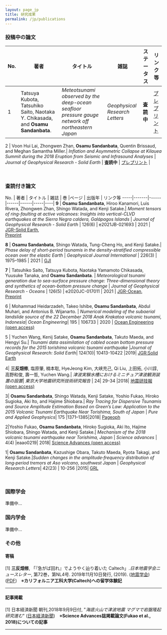 ```yaml
---
layout: page_jp
title: 研究成果
permalink: /jp/publications
---
```


### <strong> 投稿中の論文 </strong>

No.  | 著者          | タイトル  |  雑誌   | ステータス | リンク等 |
-----|--------------|----------|--------|----------|-------|
1 | Tatsuya Kubota, Tatsuhiko Saito, Naotaka Y. Chikasada, and **Osamu Sandanbata**.| *Meteotsunami observed by the deep-ocean seafloor pressure gauge network off northeastern Japan* | *Geophysical Research Letters* | **査読中** | [プレプリント](https://www.essoar.org/doi/10.1002/essoar.10506159.1) |

2 | Voon Hui Lai, Zhongwen Zhan, **Osamu Sandanbata**, Quentin Brissaud, and Meghan Samantha Miller.| *Inflation and Asymmetric Collapse at Kilauea Summit during the 2018 Eruption from Seismic and Infrasound Analyses* | *Journal of Geophysical Research - Solid Earth* | **査読中** | [プレプリント](https://www.essoar.org/doi/abs/10.1002/essoar.10506637.1) |


<br/>


### <strong> 査読付き論文 </strong>

No. | 著者 | タイトル | 雑誌 | 巻 |ページ | 出版年 | リンク等
-----|-------|------|------|------|-----|----|
**9** | **Osamu Sandanbata**, Hiroo Kanamori, Luis Rivera, Zhongwen Zhan, Shingo Watada, and Kenji Satake.| *Moment tensors of ring-faulting at active volcanoes: Insights into vertical-CLVD earthquakes at the Sierra Negra caldera, Galápagos Islands* | *Journal of Geophysical Research - Solid Earth* | 126(6) | e2021JB-021693 | 2021 | [JGR-Splid Earth](https://doi.org/10.1029/2021JB021693),<br>[Preprint](https://www.essoar.org/doi/10.1002/essoar.10505947.1)

**8** | **Osamu Sandanbata**, Shingo Watada, Tung-Cheng Ho, and Kenji Satake.| *Phase delay of short-period tsunamis in the density-stratified compressible ocean over the elastic Earth* | *Geophysical Journal International* | 226(3) | 1975–1985 | 2021 | [GJI](https://doi.org/10.1093/gji/ggab192)

**7** | Tatsuhiko Saito, Tatsuya Kubota, Naotaka Yamamoto Chikasada, Yuusuke Tanaka, and **Osamu Sandanbata**. | *Meteorological tsunami generation due to sea-surface pressure change: Three-dimensional theory and synthetics of ocean-bottom pressure change* | *Journal of Geophysical Research - Oceans* | 126(5) | e2020JC-017011 | 2021 | [JGR-Ocean](https://agupubs.onlinelibrary.wiley.com/doi/abs/10.1029/2020JC017011),<br>[Preprint](https://www.essoar.org/doi/10.1002/essoar.10504961.1)

6 | Mohammad Heidarzadeh, Takeo Ishibe, **Osamu Sandanbata**, Abdul Muhari, and Antonius B. Wijanarto. | *Numerical modeling of the subaerial landslide source of the 22 December 2018 Anak Krakatoa volcanic tsunami, Indonesia*| *Ocean Engineering*| 195 | 106733 | 2020 | [Ocean Engineering (open access)](https://www.sciencedirect.com/science/article/pii/S0029801819308431)

5 | Yuchen Wang, Kenij Satake, **Osamu Sandanbata**, Takuto Maeda, and Hengyi Su.| *Tsunami data assimilation of cabled ocean bottom pressure records for the 2015 torishima volcanic tsunami earthquake* |*Journal of Geophysical Research: Solid Earth*| 124(10)| 10413-10422 |2019| [JGR:Solid Earth](https://agupubs.onlinelibrary.wiley.com/doi/full/10.1029/2019JB018056)

4| **三反畑修**, 塩原肇, 楠本聡, HyeJeong Kim, 大峡充己, Qi Liu, 上田拓, 小川諄, 高野和俊, 壽一哲, Yuchen Wang.| *津波実験水槽におけるミニチュア津波観測装置の設置*| *東京大学地震研究所技術研究報告* | 24| 29-34 |2018| [地震研技報 (open access)](http://www.eri.u-tokyo.ac.jp/GIHOU/archive/24_029-034.pdf)

3| **Osamu Sandanbata**, Shingo Watada, Kenji Satake, Yoshio Fukao, Hiroko Sugioka, Aki Ito, and Hajime Shiobara.| *Ray Tracing for Dispersive Tsunamis and Source Amplitude Estimation Based on Green’s Law: Application to the 2015 Volcanic Tsunami Earthquake Near Torishima, South of Japan* | *Pure and Applied Geophysics*| 175 |1371–1385|2018|  [Pageoph](https://doi.org/10.1007/s00024-017-1746-0)

2|Yoshio Fukao, **Osamu Sandanbata**, Hiroko Sugioka, Aki Ito, Hajime Shiobara, Shingo Watada, and Kenji Satake.| *Mechanism of the 2018 volcanic tsunami earthquake near Torishima, Japan* | *Science advances* | 4(4) |eaao0219| 2018| [Science Advances (open access)](https://doi.org/10.1126/sciadv.aao0219)

1| **Osamu Sandanbata**, Kazushige Obara, Takuto Maeda, Ryota Takagi, and Kenji Satake.|*Sudden changes in the amplitude‐frequency distribution of long‐period tremors at Aso volcano, southwest Japan* | *Geophysical Research Letters*| 42(23) | 10-256 |2015| [GRL](https://doi.org/10.1002/2015GL066443)

<br/>



### <strong> 国際学会 </strong>

準備中...




### <strong> 国内学会 </strong>

準備中...




### <strong> その他 </strong>
#### <strong>寄稿</strong>
[1] **三反畑修**, 「『急がば回れ』でようやく辿り着いた Caltech」.*日本地震学会ニュースレター*, 第72巻，第NL4号. 2019年11月10日発行, (2019). ([地震学会](https://www.zisin.jp/publications/news72.html)) ([PDF](/assets/publications/SSJ_newsletter.pdf))　※**カリフォルニア工科大学(Caltech)への留学体験記**

---
#### <strong>記事掲載</strong>
[1] 日本経済新聞 朝刊,2018年9月9日付, "*海底火山で津波地震 マグマで岩盤隆起 研究進む*" ([日本経済新聞](https://www.nikkei.com/article/DGKKZO35107340X00C18A9MY1000/))　※**Science Advances誌掲載論文(Fukao et al., 2018)についての記事**

---

